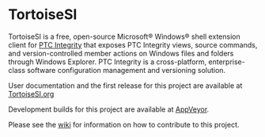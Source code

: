 # TortoiseSI

TortoiseSI is a free, open-source Microsoft® Windows® shell extension client for [PTC Integrity](http://www.ptc.com/application-lifecycle-management/integrity/lifecycle-manager) that exposes PTC Integrity views, source commands, and version-controlled member actions on Windows files and folders through Windows Explorer. PTC Integrity is a cross-platform, enterprise-class software configuration management and versioning solution.

User documentation and the first release for this project are available at [TortoiseSI.org](http://www.tortoisesi.org)

Development builds for this project are available at [AppVeyor](https://ci.appveyor.com/project/PTC-ALM/tortoisesi).

Please see the [wiki](http://github.com/PTC-ALM/TortoiseSI/wiki) for information on how to contribute to this project.
